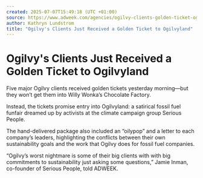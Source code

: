 ```yaml
---
created: 2025-07-07T15:49:18 (UTC +01:00)
source: https://www.adweek.com/agencies/ogilvy-clients-golden-ticket-ogilvyland-fossil-fuel-bp/
author: Kathryn Lundstrom
title: "Ogilvy's Clients Just Received a Golden Ticket to Ogilvyland"
---
```


# Ogilvy's Clients Just Received a Golden Ticket to Ogilvyland

Five major Ogilvy clients received golden tickets yesterday morning—but they won’t get them into Willy Wonka’s Chocolate Factory.

Instead, the tickets promise entry into Ogilvyland: a satirical fossil fuel funfair dreamed up by activists at the climate campaign group Serious People.

The hand-delivered package also included an “oilypop” and a letter to each company’s leaders, highlighting the conflicts between their own sustainability goals and the work that Ogilvy does for fossil fuel companies.

“Ogilvy’s worst nightmare is some of their big clients with with big commitments to sustainability just asking some questions,” Jamie Inman, co-founder of Serious People, told ADWEEK.
